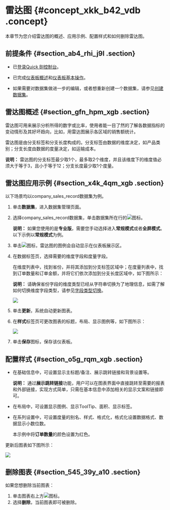 # 雷达图 {#concept_xkk_b42_vdb .concept}

本章节为您介绍雷达图的概述、应用示例、配置样式和如何删除雷达图。

## 前提条件 {#section_ab4_rhi_j9l .section}

-   已[登录Quick BI控制台](https://account.aliyun.com/login/mixlogin.htm?)。

-   已完成[仪表板概述](cn.zh-CN/用户指南/仪表板制作/仪表板概述.md#)和[仪表板基本操作](cn.zh-CN/用户指南/仪表板制作/仪表板基本操作/仪表板基本操作概述.md#)。
-   如果需要对数据集做进一步的编辑，或者想重新创建一个数据集，请参见[创建数据集](cn.zh-CN/用户指南/数据建模/管理数据集/创建数据集.md#)。

## 雷达图概述 {#section_gfn_hpm_xgb .section}

雷达图可用来展示分析所得的数字或比率，使用者能一目了然的了解各数据指标的变动情形及其好坏趋向，比如，用雷达图展示各区域的销售额统计。

雷达图是由分支标签和分支长度构成的。分支标签由数据的维度决定，如产品类别；分支长度由数据的度量决定，如运输成本。

**说明：** 雷达图的分支标签最少取1个，最多取2个维度，并且该维度下的维度值必须大于等于3，且小于等于12；分支长度最少取1个度量。

## 雷达图应用示例 {#section_x4k_4qm_xgb .section}

以下场景均以company\_sales\_record数据集为例。

1.  单击**数据集**，进入数据集管理页面。
2.  选择company\_sales\_record数据集，单击数据集所在行的![](http://static-aliyun-doc.oss-cn-hangzhou.aliyuncs.com/assets/img/1068751/156820591159213_zh-CN.png)图标。

    **说明：** 如果您使用的是**专业版**，需要您手动选择进入**常规模式**或者**全屏模式**。以下示例以**常规模式**为例。

3.  单击![](http://static-aliyun-doc.oss-cn-hangzhou.aliyuncs.com/assets/img/9133/156820591160241_zh-CN.png)图标，雷达图的图例会自动显示在仪表板展示区。
4.  在数据标签页，选择需要的维度字段和度量字段。

    在维度列表中，找到省份，并将其添加到分支标签区域中；在度量列表中，找到订单数量和订单金额，并将它们依次添加到分支长度区域中，如下图所示：

    **说明：** 请确保省份字段的维度类型已经从字符串切换为了地理信息，如需了解如何切换维度字段类型，请参见[字段类型切换](cn.zh-CN/用户指南/数据建模/管理数据集/字段类型切换.md#)。

    ![](http://static-aliyun-doc.oss-cn-hangzhou.aliyuncs.com/assets/img/9133/15682059111744_zh-CN.png)

5.  单击**更新**，系统自动更新图表。
6.  在**样式**标签页可更改图表的标题，布局、显示图例等，如下图所示：

    ![](http://static-aliyun-doc.oss-cn-hangzhou.aliyuncs.com/assets/img/9133/156820591144656_zh-CN.png)

7.  单击**保存**图标，保存该仪表板。

## 配置样式 {#section_o5g_rqm_xgb .section}

-   在基础信息中，可设置显示主标题/备注、展示跳转链接和背景设置等。

    **说明：** 通过**展示跳转链接**功能，用户可以在图表界面中直接跳转至需要的报表和外部链接，实现方式简单，只需在基本信息中添加相关的显示文案和链接即可。

-   在布局中，可设置显示图例、显示ToolTip、面积、显示标签。
-   在系列设置中，可设置度量的别名、样式、格式化，格式化设置数据格式、数据显示小数位数。

    本示例中将**订单数量**的颜色设置为红色。


更新后图表如下图所示：

![](http://static-aliyun-doc.oss-cn-hangzhou.aliyuncs.com/assets/img/9133/15682059111747_zh-CN.png)

## 删除图表 {#section_545_39y_a10 .section}

如果您想删除当前图表：

1.  单击图表右上方![](http://static-aliyun-doc.oss-cn-hangzhou.aliyuncs.com/assets/img/1068751/156820591158783_zh-CN.png)图标。
2.  选择**删除**，当前图表即可被删除。

